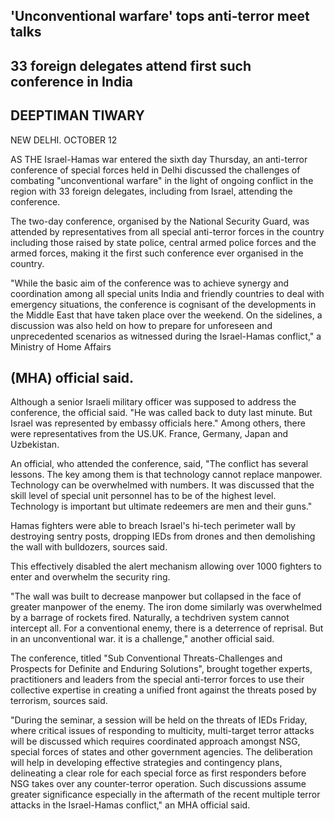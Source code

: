 ## 'Unconventional warfare' tops anti-terror meet talks

## 33 foreign delegates attend first such conference in India

## DEEPTIMAN TIWARY

NEW DELHI. OCTOBER 12

AS THE Israel-Hamas war entered the sixth day Thursday, an anti-terror conference of special forces held in Delhi discussed the challenges of combating "unconventional warfare" in the light of ongoing conflict in the region with 33 foreign delegates, including from Israel, attending the conference.

The two-day conference, organised by the National Security Guard, was attended by representatives from all special anti-terror forces in the country including those raised by state police, central armed police forces and the armed forces, making it the first such conference ever organised in the country.

"While the basic aim of the conference was to achieve synergy and coordination among all special units India and friendly countries to deal with emergency situations, the conference is cognisant of the developments in the Middle East that have taken place over the weekend. On the sidelines, a discussion was also held on how to prepare for unforeseen and unprecedented scenarios as witnessed during the Israel-Hamas conflict," a Ministry of Home Affairs

## (MHA) official said.

Although a senior Israeli military officer was supposed to address the conference, the official said. "He was called back to duty last minute. But Israel was represented by embassy officials here." Among others, there were representatives from the US.UK. France, Germany, Japan and Uzbekistan.

An official, who attended the conference, said, "The conflict has several lessons. The key among them is that technology cannot replace manpower. Technology can be overwhelmed with numbers. It was discussed that the skill level of special unit personnel has to be of the highest level. Technology is important but ultimate redeemers are men and their guns."

Hamas fighters were able to breach Israel's hi-tech perimeter wall by destroying sentry posts, dropping IEDs from drones and then demolishing the wall with bulldozers, sources said.

This effectively disabled the alert mechanism allowing over 1000 fighters to enter and overwhelm the security ring.

"The wall was built to decrease manpower but collapsed in the face of greater manpower of the enemy. The iron dome similarly was overwhelmed by a barrage of rockets fired. Naturally, a techdriven system cannot intercept all. For a conventional enemy, there is a deterrence of reprisal. But in an unconventional war. it is a challenge," another official said.

The conference, titled "Sub Conventional Threats-Challenges and Prospects for Definite and Enduring Solutions", brought together experts, practitioners and leaders from the special anti-terror forces to use their collective expertise in creating a unified front against the threats posed by terrorism, sources said.

"During the seminar, a session will be held on the threats of IEDs Friday, where critical issues of responding to multicity, multi-target terror attacks will be discussed which requires coordinated approach amongst NSG, special forces of states and other government agencies. The deliberation will help in developing effective strategies and contingency plans, delineating a clear role for each special force as first responders before NSG takes over any counter-terror operation. Such discussions assume greater significance especially in the aftermath of the recent multiple terror attacks in the Israel-Hamas conflict," an MHA official said.